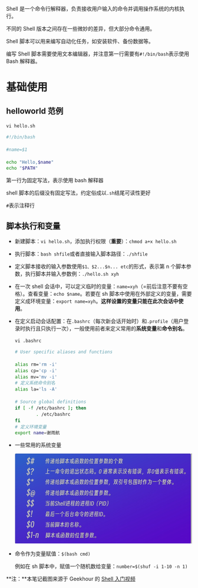 Shell 是一个命令行解释器，负责接收用户输入的命令并调用操作系统的内核执行。

不同的 Shell 版本之间存在一些微妙的差异，但大部分命令通用。

Shell 脚本可以用来编写自动化任务，如安装软件、备份数据等。

编写 Shell 脚本需要使用文本编辑器，并注意第一行需要有`#!/bin/bash`表示使用 Bash 解释器。

# 基础使用

## helloworld 范例

`vi hello.sh`

```sh
#!/bin/bash

#name=$1

echo "Hello,$name"
echo "$PATH"
```

第一行为固定写法，表示使用 bash 解释器

shell 脚本的后缀没有固定写法，约定俗成以`.sh`结尾可读性更好

`#`表示注释行

## 脚本执行和变量

- 新建脚本：`vi hello.sh`，添加执行权限（**重要**）：`chmod a+x hello.sh`
- 执行脚本：`bash shfile`或者直接输入脚本路径：`./shfile`
- 定义脚本接收的输入参数使用`$1、$2...$n... etc`的形式，表示第 n 个脚本参数，执行脚本并输入参数例：`./hello.sh xyh`
- 在一次 shell 会话中，可以定义临时的变量：`name=xyh`（=前后注意不要有空格）。查看变量：`echo $name`。若要在 sh 脚本中使用在外部定义的变量，需要定义成环境变量：`export name=xyh`。**这样设置的变量只能在此次会话中使用**。
- 在定义启动会话配置：在`.bashrc`（每次新会话开始时）和`.profile`（用户登录时执行且只执行一次），一般使用前者来定义常用的**系统变量**和**命令别名**。

  `vi .bashrc`

  ```sh
  # User specific aliases and functions

  alias rm='rm -i'
  alias cp='cp -i'
  alias mv='mv -i'
  # 定义系统命令别名
  alias la='ls -A'

  # Source global definitions
  if [ -f /etc/bashrc ]; then
          . /etc/bashrc
  fi
  # 定义环境变量
  export name=谢雨航
  ```

- 一些常用的系统变量

  ![截图](/img/in-post/shell/515240e0e8486027fe8c8598d67af16b.png)

- 命令作为变量赋值：`$(bash cmd)`

  例如在 sh 脚本中，赋值一个随机数给变量：`number=$(shuf -i 1-10 -n 1)`

**注：**本笔记截图来源于 Geekhour 的 [Shell 入门视频](https://www.bilibili.com/video/BV17m411U7cC)
